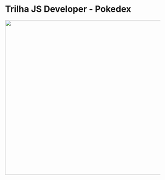 # Trilha JS Developer - Pokedex


<p> 
    <img width="1000" height="500" src="/img/pokedexPage.jpg">
</p>

